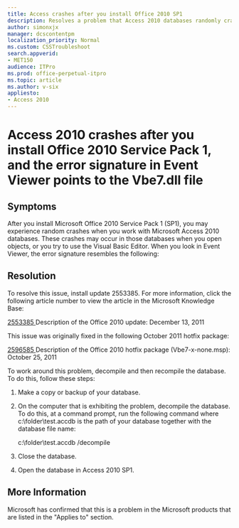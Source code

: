 ```yaml
---
title: Access crashes after you install Office 2010 SP1
description: Resolves a problem that Access 2010 databases randomly crash after you install Office 2010 SP1.
author: simonxjx
manager: dcscontentpm
localization_priority: Normal
ms.custom: CSSTroubleshoot
search.appverid: 
- MET150
audience: ITPro
ms.prod: office-perpetual-itpro
ms.topic: article
ms.author: v-six
appliesto:
- Access 2010
---
```


# Access 2010 crashes after you install Office 2010 Service Pack 1, and the error signature in Event Viewer points to the Vbe7.dll file

## Symptoms

After you install Microsoft Office 2010 Service Pack 1 (SP1), you may experience random crashes when you work with Microsoft Access 2010 databases. These crashes may occur in those databases when you open objects, or you try to use the Visual Basic Editor. When you look in Event Viewer, the error signature resembles the following: 

## Resolution

To resolve this issue, install update 2553385. For more information, click the following article number to view the article in the Microsoft Knowledge Base:

[2553385 ](https://support.microsoft.com/help/2553385) Description of the Office 2010 update: December 13, 2011

This issue was originally fixed in the following October 2011 hotfix package:

[2596585 ](https://support.microsoft.com/help/2596585) Description of the Office 2010 hotfix package (Vbe7-x-none.msp): October 25, 2011 

To work around this problem, decompile and then recompile the database. To do this, follow these steps:

1. Make a copy or backup of your database.   
2. On the computer that is exhibiting the problem, decompile the database. To do this, at a command prompt, run the following command where c:\folder\test.accdb is the path of your database together with the database file name:

   c:\folder\test.accdb /decompile   
3. Close the database.   
4. Open the database in Access 2010 SP1.   

## More Information

Microsoft has confirmed that this is a problem in the Microsoft products that are listed in the "Applies to" section.
